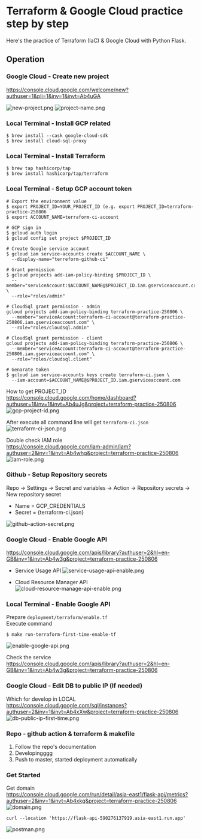 # Terraform & Google Cloud practice step by step

Here's the practice of Terraform (IaC) & Google Cloud with Python Flask.

## Operation

### Google Cloud - Create new project

https://console.cloud.google.com/welcome/new?authuser=1&pli=1&inv=1&invt=Ab4uGA

![new-project.png](readme/new-project.png)
![project-name.png](readme/project-name.png)

### Local Terminal - Install GCP related

``` commandline
$ brew install --cask google-cloud-sdk
$ brew install cloud-sql-proxy
```
### Local Terminal - Install Terraform
```commandline
$ brew tap hashicorp/tap
$ brew install hashicorp/tap/terraform
```

### Local Terminal - Setup GCP account token

``` commandline
# Export the environment value
$ export PROJECT_ID=YOUR_PROJECT_ID (e.g. export PROJECT_ID=terraform-practice-250806
$ export ACCOUNT_NAME=terraform-ci-account

# GCP sign in
$ gcloud auth login
$ gcloud config set project $PROJECT_ID

# Create Google service account
$ gcloud iam service-accounts create $ACCOUNT_NAME \
  --display-name="terreform-github-ci"

# Grant permission
$ gcloud projects add-iam-policy-binding $PROJECT_ID \
  --member="serviceAccount:$ACCOUNT_NAME@$PROJECT_ID.iam.gserviceaccount.com" \
  --role="roles/admin"

# CloudSql grant permission - admin
gcloud projects add-iam-policy-binding terraform-practice-250806 \
  --member="serviceAccount:terraform-ci-account@terraform-practice-250806.iam.gserviceaccount.com" \
  --role="roles/cloudsql.admin"
  
# CloudSql grant permission - client
gcloud projects add-iam-policy-binding terraform-practice-250806 \
  --member="serviceAccount:terraform-ci-account@terraform-practice-250806.iam.gserviceaccount.com" \
  --role="roles/cloudsql.client"
 
# Genarate token
$ gcloud iam service-accounts keys create terraform-ci.json \
  --iam-account=$ACCOUNT_NAME@$PROJECT_ID.iam.gserviceaccount.com
```

How to get PROJECT_ID <br>
https://console.cloud.google.com/home/dashboard?authuser=1&inv=1&invt=Ab4uJg&project=terraform-practice-250806
![gcp-project-id.png](readme/gcp-project-id.png)

After execute all command line will get `terraform-ci.json`
![terraform-ci-json.png](readme/terraform-ci-json.png)

Double check IAM role <br>
https://console.cloud.google.com/iam-admin/iam?authuser=2&inv=1&invt=Ab4whg&project=terraform-practice-250806
![iam-role.png](readme/iam-role.png)

### Github - Setup Repository secrets
Repo → Settings → Secret and variables → Action → Repository secrets → New repository secret
- Name = GCP_CREDENTIALS
- Secret = {terraform-ci.json}

![github-action-secret.png](readme/github-action-secret.png)

### Google Cloud - Enable Google API

https://console.cloud.google.com/apis/library?authuser=2&hl=en-GB&inv=1&invt=Ab4w3g&project=terraform-practice-250806

- Service Usage API
![service-usage-api-enable.png](readme/service-usage-api-enable.png)

- Cloud Resource Manager API
![cloud-resource-manage-api-enable.png](readme/cloud-resource-manage-api-enable.png)

### Local Terminal - Enable Google API
Prepare `deployment/terraform/enable.tf` <br>
Execute command
``` commandline
$ make run-terraform-first-time-enable-tf
```
![enable-google-api.png](readme/enable-google-api.png)

Check the service <br>
https://console.cloud.google.com/apis/library?authuser=2&hl=en-GB&inv=1&invt=Ab4w3g&project=terraform-practice-250806

### Google Cloud - Edit DB to public IP (If needed)
Which for develop in LOCAL <br>
https://console.cloud.google.com/sql/instances?authuser=2&inv=1&invt=Ab4xXw&project=terraform-practice-250806
![db-public-ip-first-time.png](readme/db-public-ip-first-time.png)

### Repo - github action & terraform & makefile
1. Follow the repo's documentation
2. Developingggg
3. Push to master, started deployment automatically

### Get Started
Get domain <br>
https://console.cloud.google.com/run/detail/asia-east1/flask-api/metrics?authuser=2&inv=1&invt=Ab4xkg&project=terraform-practice-250806
![domain.png](readme/domain.png)
``` 
curl --location 'https://flask-api-590276137919.asia-east1.run.app'
```
![postman.png](readme/postman.png)



